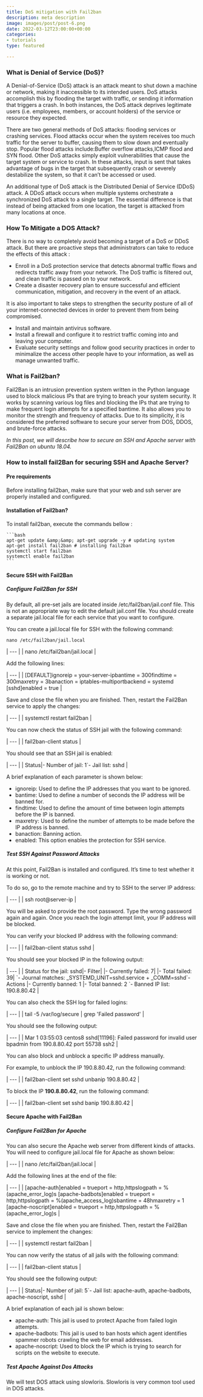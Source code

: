 ```yaml
---
title: DoS mitigation with Fail2ban
description: meta description
image: images/post/post-6.png
date: 2022-03-12T23:00:00+00:00
categories:
- tutorials
type: featured

---
```

### What is Denial of Service (DoS)?

A Denial-of-Service (DoS) attack is an attack meant to shut down a machine or network, making it inaccessible to its intended users. DoS attacks accomplish this by flooding the target with traffic, or sending it information that triggers a crash. In both instances, the DoS attack deprives legitimate users (i.e. employees, members, or account holders) of the service or resource they expected.

There are two general methods of DoS attacks: flooding services or crashing services. Flood attacks occur when the system receives too much traffic for the server to buffer, causing them to slow down and eventually stop. Popular flood attacks include:Buffer overflow attacks,ICMP flood and SYN flood. Other DoS attacks simply exploit vulnerabilities that cause the target system or service to crash. In these attacks, input is sent that takes advantage of bugs in the target that subsequently crash or severely destabilize the system, so that it can’t be accessed or used.

An additional type of DoS attack is the Distributed Denial of Service (DDoS) attack. A DDoS attack occurs when multiple systems orchestrate a synchronized DoS attack to a single target. The essential difference is that instead of being attacked from one location, the target is attacked from many locations at once.

### How To Mitigate a DOS Attack?

There is no way to completely avoid becoming a target of a DoS or DDoS attack. But there are proactive steps that administrators can take to reduce the effects of this attack :

* Enroll in a DoS protection service that detects abnormal traffic flows and redirects traffic away from your network. The DoS traffic is filtered out, and clean traffic is passed on to your network.
* Create a disaster recovery plan to ensure successful and efficient communication, mitigation, and recovery in the event of an attack.

It is also important to take steps to strengthen the security posture of all of your internet-connected devices in order to prevent them from being compromised.

* Install and maintain antivirus software.
* Install a firewall and configure it to restrict traffic coming into and leaving your computer.
* Evaluate security settings and follow good security practices in order to minimalize the access other people have to your information, as well as manage unwanted traffic.

### What is Fail2ban?

Fail2Ban is an intrusion prevention system written in the Python language used to block malicious IPs that are trying to breach your system security. It works by scanning various log files and blocking the IPs that are trying to make frequent login attempts for a specified bantime. It also allows you to monitor the strength and frequency of attacks. Due to its simplicity, it is considered the preferred software to secure your server from DOS, DDOS, and brute-force attacks.

_In this post, we will describe how to secure an SSH and Apache server with Fail2Ban on ubuntu 18.04._

### **How to install fail2Ban for securing SSH and Apache Server?**

#### **Pre requirements**

Before installing fail2ban, make sure that your web and ssh server are properly installed and configured.

#### **Installation of Fail2ban?**

To install fail2ban, execute the commands bellow :

    ```bash
    apt-get update &amp;&amp; apt-get upgrade -y # updating system
    apt-get install fail2ban # installing fail2ban
    systemctl start fail2ban 
    systemctl enable fail2ban
    ```

#### **Secure SSH with Fail2Ban**

##### **Configure Fail2Ban for SSH**

By default, all pre-set jails are located inside /etc/fail2ban/jail.conf file. This is not an appropriate way to edit the default jail.conf file. You should create a separate jail.local file for each service that you want to configure.

You can create a jail.local file for SSH with the following command:

    nano /etc/fail2ban/jail.local

| --- |
| nano /etc/fail2ban/jail.local |

Add the following lines:

| --- |
| \[DEFAULT\]ignoreip = your-server-ipbantime = 300findtime = 300maxretry = 3banaction = iptables-multiportbackend = systemd \[sshd\]enabled = true |

Save and close the file when you are finished. Then, restart the Fail2Ban service to apply the changes:

| --- |
| systemctl restart fail2ban |

You can now check the status of SSH jail with the following command:

| --- |
| fail2ban-client status |

You should see that an SSH jail is enabled:

| --- |
| Status\|- Number of jail: 1\`- Jail list: sshd |

A brief explanation of each parameter is shown below:

* ignoreip: Used to define the IP addresses that you want to be ignored.
* bantime: Used to define a number of seconds the IP address will be banned for.
* findtime: Used to define the amount of time between login attempts before the IP is banned.
* maxretry: Used to define the number of attempts to be made before the IP address is banned.
* banaction: Banning action.
* enabled: This option enables the protection for SSH service.

##### **Test SSH Against Password Attacks**

At this point, Fail2Ban is installed and configured. It’s time to test whether it is working or not.

To do so, go to the remote machine and try to SSH to the server IP address:

| --- |
| ssh root@server-ip |

You will be asked to provide the root password. Type the wrong password again and again. Once you reach the login attempt limit, your IP address will be blocked.

You can verify your blocked IP address with the following command:

| --- |
| fail2ban-client status sshd |

You should see your blocked IP in the following output:

| --- |
| Status for the jail: sshd\|- Filter\| \|- Currently failed: 7\| \|- Total failed: 39\| \`- Journal matches: _SYSTEMD_UNIT=sshd.service + _COMM=sshd\`- Actions \|- Currently banned: 1 \|- Total banned: 2 \`- Banned IP list: 190.8.80.42 |

You can also check the SSH log for failed logins:

| --- |
| tail -5 /var/log/secure \| grep 'Failed password' |

You should see the following output:

| --- |
| Mar 1 03:55:03 centos8 sshd\[11196\]: Failed password for invalid user bpadmin from 190.8.80.42 port 55738 ssh2 |

You can also block and unblock a specific IP address manually.

For example, to unblock the IP 190.8.80.42, run the following command:

| --- |
| fail2ban-client set sshd unbanip 190.8.80.42 |

To block the IP **190.8.80.42**, run the following command:

| --- |
| fail2ban-client set sshd banip 190.8.80.42 |

#### **Secure Apache with Fail2Ban**

##### **Configure Fail2Ban for Apache**

You can also secure the Apache web server from different kinds of attacks. You will need to configure jail.local file for Apache as shown below:

| --- |
| nano /etc/fail2ban/jail.local |

Add the following lines at the end of the file:

| --- |
| \[apache-auth\]enabled = trueport = http,httpslogpath = %(apache_error_log)s \[apache-badbots\]enabled = trueport = http,httpslogpath = %(apache_access_log)sbantime = 48hmaxretry = 1 \[apache-noscript\]enabled = trueport = http,httpslogpath = %(apache_error_log)s |

Save and close the file when you are finished. Then, restart the Fail2Ban service to implement the changes:

| --- |
| systemctl restart fail2ban |

You can now verify the status of all jails with the following command:

| --- |
| fail2ban-client status |

You should see the following output:

| --- |
| Status\|- Number of jail: 5\`- Jail list: apache-auth, apache-badbots, apache-noscript, sshd |

A brief explanation of each jail is shown below:

* apache-auth: This jail is used to protect Apache from failed login attempts.
* apache-badbots: This jail is used to ban hosts which agent identifies spammer robots crawling the web for email addresses.
* apache-noscript: Used to block the IP which is trying to search for scripts on the website to execute.

##### **Test Apache Against Dos Attacks**

We will test DOS attack using slowloris. Slowloris is very common tool used in DOS attacks.